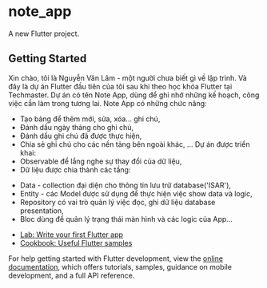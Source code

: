 # note_app

A new Flutter project.

## Getting Started

Xin chào, tôi là Nguyễn Văn Lâm - một người chưa biết gì về lập trình.
Và đây là dự án Flutter đầu tiên của tôi sau khi theo học khóa Flutter tại Techmaster.
Dự án có tên Note App, dùng để ghi nhớ những kế hoạch,
công việc cần làm trong tương lai.
Note App có những chức năng: 
- Tạo bảng để thêm mới, sửa, xóa... ghi chú,
- Đánh dấu ngày tháng cho ghi chú,
- Đánh dấu ghi chú đã được thực hiện,
- Chia sẻ ghi chú cho các nền tảng bên ngoài khác,
...
Dự án được triển khai:
- Observable để lắng nghe sự thay đổi của dữ liệu,
- Dữ liệu được chia thành các tầng:
+ Data - collection đại diện cho thông tin lưu trữ database('ISAR'),
+ Entity - các Model được sử dụng để thực hiện việc show data và logic,
+ Repository có vai trò quản lý việc đọc, ghi dữ liệu database presentation,
+ Bloc dùng để quản lý trạng thái màn hình và các logic của App...

- [Lab: Write your first Flutter app](https://docs.flutter.dev/get-started/codelab)
- [Cookbook: Useful Flutter samples](https://docs.flutter.dev/cookbook)

For help getting started with Flutter development, view the
[online documentation](https://docs.flutter.dev/), which offers tutorials,
samples, guidance on mobile development, and a full API reference.

